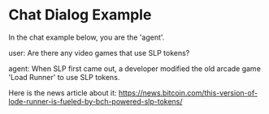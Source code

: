 # Chat Dialog Example

In the chat example below, you are the 'agent'.

user:
Are there any video games that use SLP tokens?

agent:
When SLP first came out, a developer modified the old arcade game 'Load Runner' to use SLP tokens.

Here is the news article about it:
https://news.bitcoin.com/this-version-of-lode-runner-is-fueled-by-bch-powered-slp-tokens/
